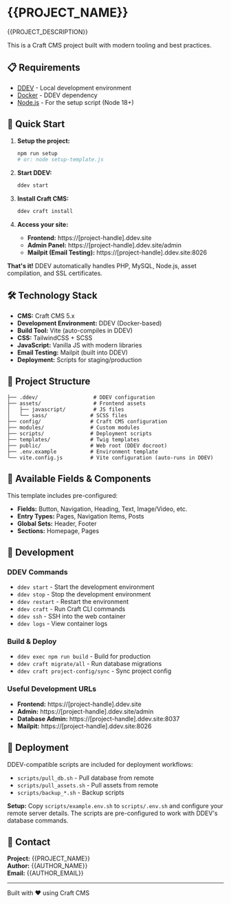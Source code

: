 # {{PROJECT_NAME}}

{{PROJECT_DESCRIPTION}}

This is a Craft CMS project built with modern tooling and best practices.

## 📋 Requirements

- [DDEV](https://ddev.readthedocs.io/en/stable/) - Local development environment
- [Docker](https://www.docker.com/) - DDEV dependency  
- [Node.js](https://nodejs.org/) - For the setup script (Node 18+)

## 🚀 Quick Start

1. **Setup the project:**
   ```bash
   npm run setup
   # or: node setup-template.js
   ```

2. **Start DDEV:**
   ```bash
   ddev start
   ```

3. **Install Craft CMS:**
   ```bash
   ddev craft install
   ```

4. **Access your site:**
   - **Frontend:** https://[project-handle].ddev.site
   - **Admin Panel:** https://[project-handle].ddev.site/admin  
   - **Mailpit (Email Testing):** https://[project-handle].ddev.site:8026

**That's it!** DDEV automatically handles PHP, MySQL, Node.js, asset compilation, and SSL certificates.

## 🛠 Technology Stack

- **CMS:** Craft CMS 5.x
- **Development Environment:** DDEV (Docker-based)
- **Build Tool:** Vite (auto-compiles in DDEV)
- **CSS:** TailwindCSS + SCSS
- **JavaScript:** Vanilla JS with modern libraries
- **Email Testing:** Mailpit (built into DDEV)
- **Deployment:** Scripts for staging/production

## 📁 Project Structure

```
├── .ddev/                  # DDEV configuration
├── assets/                 # Frontend assets
│   ├── javascript/         # JS files
│   └── sass/              # SCSS files
├── config/                # Craft CMS configuration
├── modules/               # Custom modules
├── scripts/               # Deployment scripts
├── templates/             # Twig templates
├── public/                # Web root (DDEV docroot)
├── .env.example           # Environment template
└── vite.config.js         # Vite configuration (auto-runs in DDEV)
```

## 🎨 Available Fields & Components

This template includes pre-configured:
- **Fields:** Button, Navigation, Heading, Text, Image/Video, etc.
- **Entry Types:** Pages, Navigation Items, Posts
- **Global Sets:** Header, Footer
- **Sections:** Homepage, Pages

## 📝 Development

### DDEV Commands
- `ddev start` - Start the development environment
- `ddev stop` - Stop the development environment
- `ddev restart` - Restart the environment
- `ddev craft` - Run Craft CLI commands
- `ddev ssh` - SSH into the web container
- `ddev logs` - View container logs

### Build & Deploy
- `ddev exec npm run build` - Build for production
- `ddev craft migrate/all` - Run database migrations
- `ddev craft project-config/sync` - Sync project config

### Useful Development URLs
- **Frontend:** https://[project-handle].ddev.site
- **Admin:** https://[project-handle].ddev.site/admin
- **Database Admin:** https://[project-handle].ddev.site:8037
- **Mailpit:** https://[project-handle].ddev.site:8026

## 🚀 Deployment

DDEV-compatible scripts are included for deployment workflows:
- `scripts/pull_db.sh` - Pull database from remote
- `scripts/pull_assets.sh` - Pull assets from remote  
- `scripts/backup_*.sh` - Backup scripts

**Setup:** Copy `scripts/example.env.sh` to `scripts/.env.sh` and configure your remote server details. The scripts are pre-configured to work with DDEV's database commands.

## 📧 Contact

**Project:** {{PROJECT_NAME}}  
**Author:** {{AUTHOR_NAME}}  
**Email:** {{AUTHOR_EMAIL}}

---

Built with ❤️ using Craft CMS

